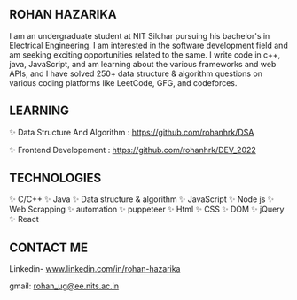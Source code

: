 ## ROHAN HAZARIKA

I am an undergraduate student at NIT Silchar pursuing his bachelor's in Electrical Engineering. I am interested in the software development field and am seeking exciting opportunities related to the same. I write code in c++, java, JavaScript, and am learning about the various frameworks and web APIs, and I have solved 250+ data structure & algorithm questions on various coding platforms like LeetCode, GFG, and codeforces.

## LEARNING

✨ Data Structure And Algorithm : https://github.com/rohanhrk/DSA

✨ Frontend Developement : https://github.com/rohanhrk/DEV_2022

## TECHNOLOGIES

✨ C/C++
✨ Java
✨ Data structure & algorithm
✨ JavaScript
✨ Node js
✨ Web Scrapping
✨ automation
✨ puppeteer
✨ Html
✨ CSS
✨ DOM
✨ jQuery
✨ React

## CONTACT ME

Linkedin- www.linkedin.com/in/rohan-hazarika

gmail: rohan_ug@ee.nits.ac.in
